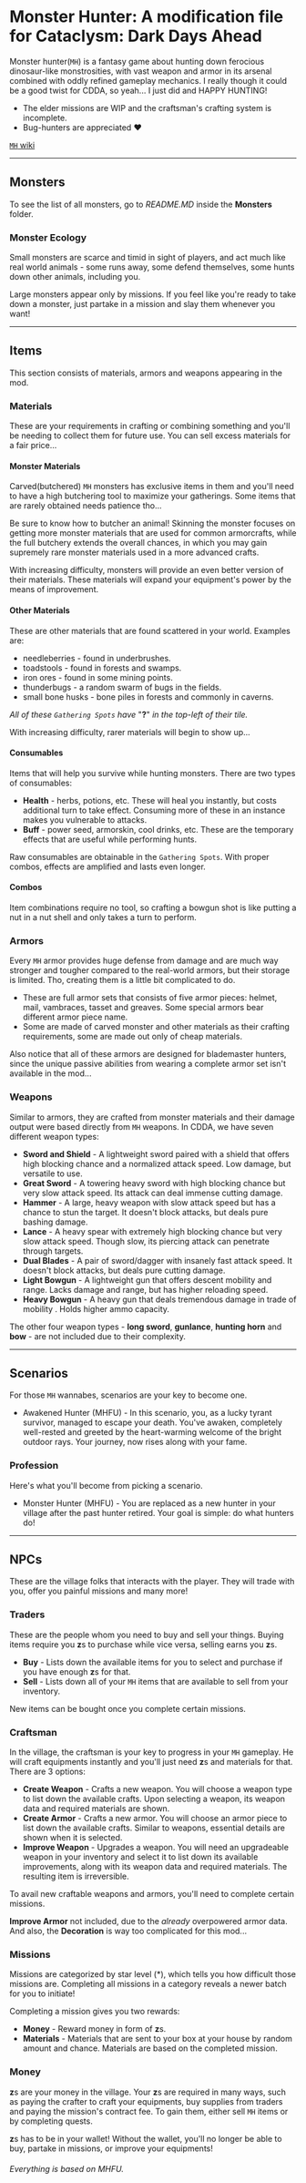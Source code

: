 # Monster Hunter: A modification file for Cataclysm: Dark Days Ahead

Monster hunter(`MH`) is a fantasy game about hunting down ferocious dinosaur-like monstrosities, with vast weapon and armor in its arsenal combined with oddly refined gameplay mechanics. I really though it could be a good twist for CDDA, so yeah... I just did and HAPPY HUNTING!

- The elder missions are WIP and the craftsman's crafting system is incomplete.
- Bug-hunters are appreciated :heart:

[`MH` wiki](https://monsterhunter.fandom.com/wiki/Monster_Hunter_Wiki)

***

## Monsters
To see the list of all monsters, go to *README.MD* inside the **Monsters** folder.

### Monster Ecology
Small monsters are scarce and timid in sight of players, and act much like real world animals - some runs away, some defend themselves, some hunts down other animals, including you.

Large monsters appear only by missions. If you feel like you're ready to take down a monster, just partake in a mission and slay them whenever you want!

***

## Items
This section consists of materials, armors and weapons appearing in the mod.

### Materials
These are your requirements in crafting or combining something and you'll be needing to collect them for future use. You can sell excess materials for a fair price...

#### Monster Materials
Carved(butchered) `MH` monsters has exclusive items in them and you'll need to have a high butchering tool to maximize your gatherings. Some items that are rarely obtained needs patience tho...

Be sure to know how to butcher an animal! Skinning the monster focuses on getting more monster materials that are used for common armorcrafts, while the full butchery extends the overall chances, in which you may gain supremely rare monster materials used in a more advanced crafts.

With increasing difficulty, monsters will provide an even better version of their materials. These materials will expand your equipment's power by the means of improvement.

#### Other Materials
These are other materials that are found scattered in your world. Examples are:

* needleberries - found in underbrushes.
* toadstools - found in forests and swamps.
* iron ores - found in some mining points.
* thunderbugs - a random swarm of bugs in the fields.
* small bone husks - bone piles in forests and commonly in caverns.

*All of these `Gathering Spots` have* "**?**" *in the top-left of their tile.*

With increasing difficulty, rarer materials will begin to show up... 

#### Consumables
Items that will help you survive while hunting monsters. There are two types of consumables:

* **Health** - herbs, potions, etc. These will heal you instantly, but costs additional turn to take effect. Consuming more of these in an instance makes you vulnerable to attacks.
* **Buff** - power seed, armorskin, cool drinks, etc. These are the temporary effects that are useful while performing hunts.

Raw consumables are obtainable in the `Gathering Spots`. With proper combos, effects are amplified and lasts even longer.

#### Combos
Item combinations require no tool, so crafting a bowgun shot is like putting a nut in a nut shell and only takes a turn to perform.

### Armors
Every `MH` armor provides huge defense from damage and are much way stronger and tougher compared to the real-world armors, but their storage is limited. Tho, creating them is a little bit complicated to do.
* These are full armor sets that consists of five armor pieces: helmet, mail, vambraces, tasset and greaves. Some special armors bear different armor piece name.
* Some are made of carved monster and other materials as their crafting requirements, some are made out only of cheap materials.

Also notice that all of these armors are designed for blademaster hunters, since the unique passive abilities from wearing a complete armor set isn't available in the mod...

### Weapons
Similar to armors, they are crafted from monster materials and their damage output were based directly from `MH` weapons. In CDDA, we have seven different weapon types:

* **Sword and Shield** - A lightweight sword paired with a shield that offers high blocking chance and a normalized attack speed. Low damage, but versatile to use.
* **Great Sword** - A towering heavy sword with high blocking chance but very slow attack speed. Its attack can deal immense cutting damage.
* **Hammer** -  A large, heavy weapon with slow attack speed but has a chance to stun the target. It doesn't block attacks, but deals pure bashing damage.
* **Lance** - A heavy spear with extremely high blocking chance but very slow attack speed. Though slow, its piercing attack can penetrate through targets.
* **Dual Blades** - A pair of sword/dagger with insanely fast attack speed. It doesn't block attacks, but deals pure cutting damage.
* **Light Bowgun** - A lightweight gun that offers descent mobility and range. Lacks damage and range, but has higher reloading speed.
* **Heavy Bowgun** - A heavy gun that deals tremendous damage in trade of mobility . Holds higher ammo capacity.

The other four weapon types - **long sword**, **gunlance**, **hunting horn** and **bow** - are not included due to their complexity.

***

## Scenarios
For those `MH` wannabes, scenarios are your key to become one.

* Awakened Hunter (MHFU) - In this scenario, you, as a lucky tyrant survivor, managed to escape your death. You've awaken, completely well-rested and greeted by the heart-warming welcome of the bright outdoor rays. Your journey, now rises along with your fame.

### Profession
Here's what you'll become from picking a scenario.

* Monster Hunter (MHFU) - You are replaced as a new hunter in your village after the past hunter retired. Your goal is simple: do what hunters do!

***

## NPCs
These are the village folks that interacts with the player. They will trade with you, offer you painful missions and many more!

### Traders
These are the people whom you need to buy and sell your things. Buying items require you **z**s to purchase while vice versa, selling earns you **z**s.

* **Buy** - Lists down the available items for you to select and purchase if you have enough **z**s for that.
* **Sell** - Lists down all of your `MH` items that are available to sell from your inventory.

New items can be bought once you complete certain missions.

### Craftsman
In the village, the craftsman is your key to progress in your `MH` gameplay. He will craft equipments instantly and you'll just need **z**s and materials for that. There are 3 options:

* **Create Weapon** - Crafts a new weapon. You will choose a weapon type to list down the available crafts. Upon selecting a weapon, its weapon data and required materials are shown.
* **Create Armor** - Crafts a new armor. You will choose an armor piece to list down the available crafts. Similar to weapons, essential details are shown when it is selected.
* **Improve Weapon** - Upgrades a weapon. You will need an upgradeable weapon in your inventory and select it to list down its available improvements, along with its weapon data and required materials. The resulting item is irreversible.

To avail new craftable weapons and armors, you'll need to complete certain missions.

**Improve Armor** not included, due to the *already* overpowered armor data. And also, the **Decoration** is way too complicated for this mod...

### Missions
Missions are categorized by star level (*), which tells you how difficult those missions are. Completing all missions in a category reveals a newer batch for you to initiate!

Completing a mission gives you two rewards:

* **Money** - Reward money in form of **z**s.
* **Materials** - Materials that are sent to your box at your house by random amount and chance. Materials are based on the completed mission.

### Money
**z**s are your money in the village. Your **z**s are required in many ways, such as paying the crafter to craft your equipments, buy supplies from traders and paying the mission's contract fee. To gain them, either sell `MH` items or by completing quests. 

**z**s has to be in your wallet! Without the wallet, you'll no longer be able to buy, partake in missions, or improve your equipments!

###### Everything is based on MHFU.
